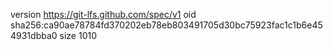 version https://git-lfs.github.com/spec/v1
oid sha256:ca90ae78784fd370202eb78eb803491705d30bc75923fac1c1b6e454931dbba0
size 1010

